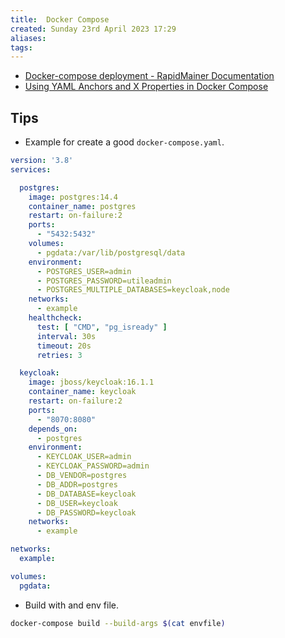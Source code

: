 ```yaml
---
title:  Docker Compose
created: Sunday 23rd April 2023 17:29
aliases: 
tags: 
---
```


- [Docker-compose deployment - RapidMainer Documentation](https://docs.rapidminer.com/latest/deployment/docker-compose/#public_url)
- [Using YAML Anchors and X Properties in Docker Compose](https://nickjanetakis.com/blog/docker-tip-82-using-yaml-anchors-and-x-properties-in-docker-compose)


## Tips

- Example for create a good `docker-compose.yaml`.

```yaml
version: '3.8'
services:

  postgres:
    image: postgres:14.4
    container_name: postgres
    restart: on-failure:2
    ports:
      - "5432:5432"
    volumes:
      - pgdata:/var/lib/postgresql/data
    environment:
      - POSTGRES_USER=admin
      - POSTGRES_PASSWORD=utileadmin
      - POSTGRES_MULTIPLE_DATABASES=keycloak,node
    networks:
      - example
    healthcheck:
      test: [ "CMD", "pg_isready" ]
      interval: 30s
      timeout: 20s
      retries: 3

  keycloak:
    image: jboss/keycloak:16.1.1
    container_name: keycloak
    restart: on-failure:2
    ports:
      - "8070:8080"
    depends_on:
      - postgres
    environment:
      - KEYCLOAK_USER=admin
      - KEYCLOAK_PASSWORD=admin
      - DB_VENDOR=postgres
      - DB_ADDR=postgres
      - DB_DATABASE=keycloak
      - DB_USER=keycloak
      - DB_PASSWORD=keycloak
    networks:
      - example

networks:
  example:

volumes:
  pgdata:
```

- Build with and env file.

```bash
docker-compose build --build-args $(cat envfile)
```